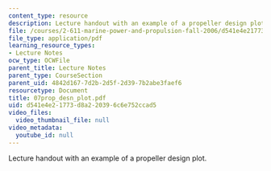 ```yaml
---
content_type: resource
description: Lecture handout with an example of a propeller design plot.
file: /courses/2-611-marine-power-and-propulsion-fall-2006/d541e4e21773d8a220396c6e752ccad5_07prop_desn_plot.pdf
file_type: application/pdf
learning_resource_types:
- Lecture Notes
ocw_type: OCWFile
parent_title: Lecture Notes
parent_type: CourseSection
parent_uid: 4842d167-7d2b-2d5f-2d39-7b2abe3faef6
resourcetype: Document
title: 07prop_desn_plot.pdf
uid: d541e4e2-1773-d8a2-2039-6c6e752ccad5
video_files:
  video_thumbnail_file: null
video_metadata:
  youtube_id: null
---
```

Lecture handout with an example of a propeller design plot.

